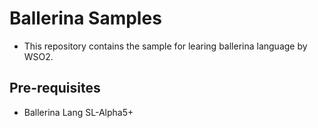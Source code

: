 # Ballerina Samples #
* This repository contains the sample for learing ballerina language by WSO2.

## Pre-requisites ##
* Ballerina Lang SL-Alpha5+
